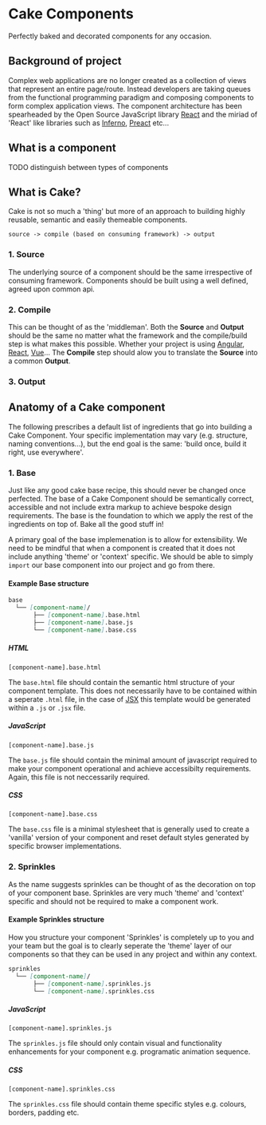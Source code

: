 # Cake Components
Perfectly baked and decorated components for any occasion.

## Background of project
Complex web applications are no longer created as a collection of views that represent an entire page/route. Instead developers are taking queues from the functional programming paradigm and composing components to form complex application views. The component architecture has been spearheaded by the Open Source JavaScript library [React](https://facebook.github.io/react/) and the miriad of 'React' like libraries such as [Inferno](https://github.com/infernojs/inferno), [Preact](https://github.com/developit/preact) etc... 

## What is a component
TODO distinguish between types of components

## What is Cake?
Cake is not so much a 'thing' but more of an approach to building highly reusable, semantic and easily themeable components.

```
source -> compile (based on consuming framework) -> output
```

### 1. Source
The underlying source of a component should be the same irrespective of consuming framework. Components should be built using a well defined, agreed upon common api.

### 2. Compile
This can be thought of as the 'middleman'. Both the __Source__ and __Output__ should be the same no matter what the framework and the compile/build step is what makes this possible. Whether your project is using [Angular](https://angularjs.org/), [React](https://facebook.github.io/react/), [Vue](https://vuejs.org/)... The __Compile__ step should alow you to translate the __Source__ into a common __Output__.

### 3. Output


## Anatomy of a Cake component
The following prescribes a default list of ingredients that go into building a Cake Component. Your specific implementation may vary (e.g. structure, naming conventions...), but the end goal is the same: 'build once, build it right, use everywhere'.

### 1. Base
Just like any good cake base recipe, this should never be changed once perfected. The base of a Cake Component should be semantically correct, accessible and not include extra markup to achieve bespoke design requirements. The base is the foundation to which we apply the rest of the ingredients on top of. Bake all the good stuff in!

A primary goal of the base implemenation is to allow for extensibility. We need to be mindful that when a component is created that it does not include anything 'theme' or 'context' specific. We should be able to simply `import` our base component into our project and go from there.

#### Example Base structure

```markdown
base
  └── [component-name]/
       ├── [component-name].base.html
       ├── [component-name].base.js
       └── [component-name].base.css
```

##### HTML
```
[component-name].base.html
```
The `base.html` file should contain the semantic html structure of your component template. This does not necessarily have to be contained within a seperate `.html` file, in the case of [JSX](https://facebook.github.io/react/docs/jsx-in-depth.html) this template would be generated within a `.js` or `.jsx` file.

##### JavaScript
```
[component-name].base.js
```
The `base.js` file should contain the minimal amount of javascript required to make your component operational and achieve accessibilty requirements. Again, this file is not neccessarily required.

##### CSS
```
[component-name].base.css
```
The `base.css` file is a minimal stylesheet that is generally used to create a 'vanilla' version of your component and reset default styles generated by specific browser implementations.

### 2. Sprinkles
As the name suggests sprinkles can be thought of as the decoration on top of your component base. Sprinkles are very much 'theme' and 'context' specific and should not be required to make a component work.

#### Example Sprinkles structure
How you structure your component 'Sprinkles' is completely up to you and your team but the goal is to clearly seperate the 'theme' layer of our components so that they can be used in any project and within any context.

```markdown
sprinkles
  └── [component-name]/
       ├── [component-name].sprinkles.js
       └── [component-name].sprinkles.css
```

##### JavaScript
```
[component-name].sprinkles.js
```
The `sprinkles.js` file should only contain visual and functionality enhancements for your component e.g. programatic animation sequence.

##### CSS
```
[component-name].sprinkles.css
```
The `sprinkles.css` file should contain theme specific styles e.g. colours, borders, padding etc.
